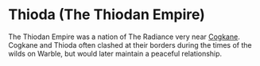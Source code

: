 # Thioda (The Thiodan Empire)

<meta property="og:description" content="The Thiodan Empire was a nation of The Radiance very near Cogkane.">

The Thiodan Empire was a nation of The Radiance very near [Cogkane](cogkane.md). Cogkane and Thioda often clashed at their borders during the times of the wilds on Warble, but would later maintain a peaceful relationship.